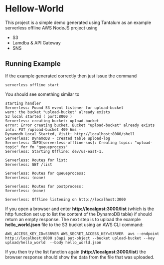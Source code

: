 # Hellow-World
This project is a simple demo generated using Tantalum as an example serverless offline AWS NodeJS project using 

- S3
- Lamdba & API Gateway
- SNS


## Running Example

If the example generated correctly then just issue the command 

    serverless offline start

You should see something similar to 

```
starting handler
Serverless: Found S3 event listener for upload-bucket
warn: the bucket "upload-bucket" already exists
S3 local started ( port:8000 )
Serverless: creating bucket: upload-bucket
error: Error creating bucket. Bucket "upload-bucket" already exists
info: PUT /upload-bucket 409 6ms -
Dynamodb Local Started, Visit: http://localhost:8080/shell
Serverless: DynamoDB - created table upload-log
Serverless: INFO[serverless-offline-sns]: Creating topic: "upload-topic" for fn "queueprocess"
Serverless: Starting Offline: dev/us-east-1.

Serverless: Routes for list:
Serverless: GET /list

Serverless: Routes for queueprocess:
Serverless: (none)

Serverless: Routes for postprocess:
Serverless: (none)

Serverless: Offline listening on http://localhost:3000

```

If you open a browser and enter **http://localgost:3000/list** (which is the http function set up to list the content of the DynamoDB table) if should return an empty response.
The next step is to upload the example **hello_world.json** file to the S3 bucket using an AWS CLI command:

```
AWS_ACCESS_KEY_ID=S3RVER AWS_SECRET_ACCESS_KEY=S3RVER  aws --endpoint http://localhost:8000 s3api put-object --bucket upload-bucket --key upload/hello_world  --body hello_world.json
```

If you then try the list function again (**http://localgost:3000/list**) the browser response should show the data from the file that was uploaded.

